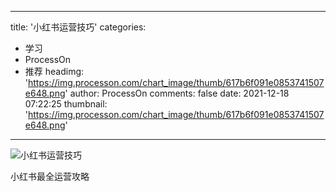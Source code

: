
---
title: '小红书运营技巧'
categories: 
 - 学习
 - ProcessOn
 - 推荐
headimg: 'https://img.processon.com/chart_image/thumb/617b6f091e0853741507e648.png'
author: ProcessOn
comments: false
date: 2021-12-18 07:22:25
thumbnail: 'https://img.processon.com/chart_image/thumb/617b6f091e0853741507e648.png'
---

<div>   
<img class="thumb" alt="小红书运营技巧" src="https://img.processon.com/chart_image/thumb/617b6f091e0853741507e648.png" referrerpolicy="no-referrer">
<p>小红书最全运营攻略</p>  
</div>
            